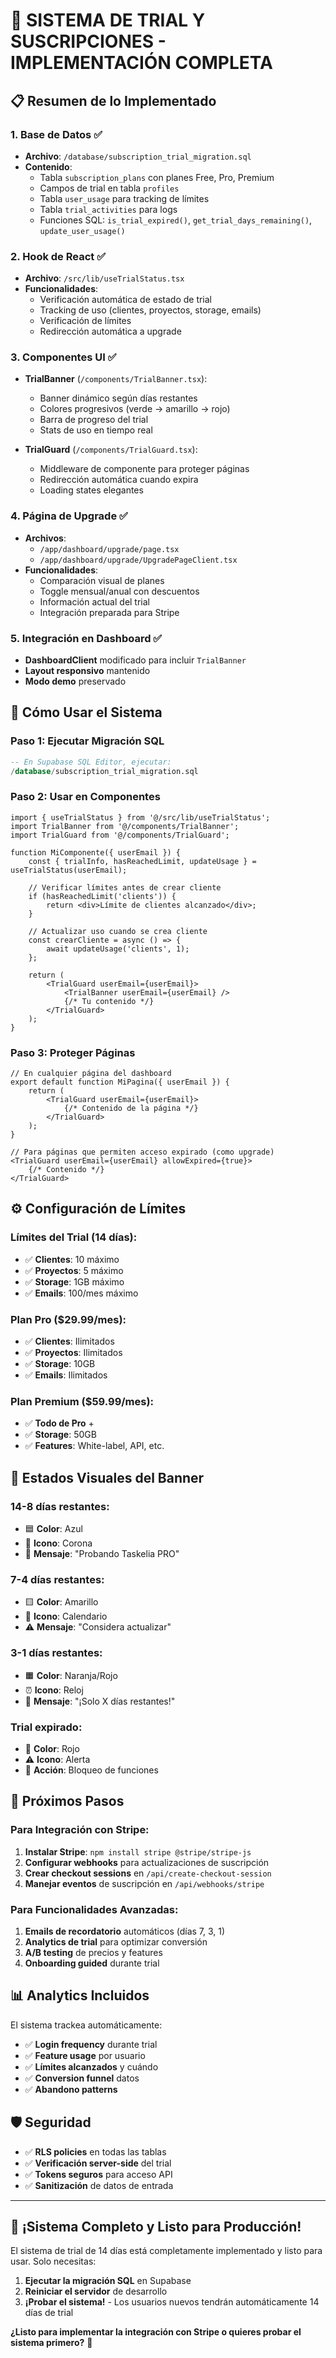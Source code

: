 # 🎯 SISTEMA DE TRIAL Y SUSCRIPCIONES - IMPLEMENTACIÓN COMPLETA

## 📋 Resumen de lo Implementado

### 1. **Base de Datos** ✅
- **Archivo**: `/database/subscription_trial_migration.sql`
- **Contenido**:
  - Tabla `subscription_plans` con planes Free, Pro, Premium
  - Campos de trial en tabla `profiles`
  - Tabla `user_usage` para tracking de límites
  - Tabla `trial_activities` para logs
  - Funciones SQL: `is_trial_expired()`, `get_trial_days_remaining()`, `update_user_usage()`

### 2. **Hook de React** ✅
- **Archivo**: `/src/lib/useTrialStatus.tsx`
- **Funcionalidades**:
  - Verificación automática de estado de trial
  - Tracking de uso (clientes, proyectos, storage, emails)
  - Verificación de límites
  - Redirección automática a upgrade

### 3. **Componentes UI** ✅
- **TrialBanner** (`/components/TrialBanner.tsx`):
  - Banner dinámico según días restantes
  - Colores progresivos (verde → amarillo → rojo)
  - Barra de progreso del trial
  - Stats de uso en tiempo real

- **TrialGuard** (`/components/TrialGuard.tsx`):
  - Middleware de componente para proteger páginas
  - Redirección automática cuando expira
  - Loading states elegantes

### 4. **Página de Upgrade** ✅
- **Archivos**:
  - `/app/dashboard/upgrade/page.tsx`
  - `/app/dashboard/upgrade/UpgradePageClient.tsx`
- **Funcionalidades**:
  - Comparación visual de planes
  - Toggle mensual/anual con descuentos
  - Información actual del trial
  - Integración preparada para Stripe

### 5. **Integración en Dashboard** ✅
- **DashboardClient** modificado para incluir `TrialBanner`
- **Layout responsivo** mantenido
- **Modo demo** preservado

## 🚀 Cómo Usar el Sistema

### Paso 1: Ejecutar Migración SQL
```sql
-- En Supabase SQL Editor, ejecutar:
/database/subscription_trial_migration.sql
```

### Paso 2: Usar en Componentes
```tsx
import { useTrialStatus } from '@/src/lib/useTrialStatus';
import TrialBanner from '@/components/TrialBanner';
import TrialGuard from '@/components/TrialGuard';

function MiComponente({ userEmail }) {
    const { trialInfo, hasReachedLimit, updateUsage } = useTrialStatus(userEmail);
    
    // Verificar límites antes de crear cliente
    if (hasReachedLimit('clients')) {
        return <div>Límite de clientes alcanzado</div>;
    }
    
    // Actualizar uso cuando se crea cliente
    const crearCliente = async () => {
        await updateUsage('clients', 1);
    };
    
    return (
        <TrialGuard userEmail={userEmail}>
            <TrialBanner userEmail={userEmail} />
            {/* Tu contenido */}
        </TrialGuard>
    );
}
```

### Paso 3: Proteger Páginas
```tsx
// En cualquier página del dashboard
export default function MiPagina({ userEmail }) {
    return (
        <TrialGuard userEmail={userEmail}>
            {/* Contenido de la página */}
        </TrialGuard>
    );
}

// Para páginas que permiten acceso expirado (como upgrade)
<TrialGuard userEmail={userEmail} allowExpired={true}>
    {/* Contenido */}
</TrialGuard>
```

## ⚙️ Configuración de Límites

### Límites del Trial (14 días):
- ✅ **Clientes**: 10 máximo
- ✅ **Proyectos**: 5 máximo  
- ✅ **Storage**: 1GB máximo
- ✅ **Emails**: 100/mes máximo

### Plan Pro ($29.99/mes):
- ✅ **Clientes**: Ilimitados
- ✅ **Proyectos**: Ilimitados
- ✅ **Storage**: 10GB
- ✅ **Emails**: Ilimitados

### Plan Premium ($59.99/mes):
- ✅ **Todo de Pro** +
- ✅ **Storage**: 50GB
- ✅ **Features**: White-label, API, etc.

## 🎨 Estados Visuales del Banner

### 14-8 días restantes:
- 🟦 **Color**: Azul
- 👑 **Icono**: Corona
- 📝 **Mensaje**: "Probando Taskelia PRO"

### 7-4 días restantes:
- 🟨 **Color**: Amarillo
- 📅 **Icono**: Calendario  
- ⚠️ **Mensaje**: "Considera actualizar"

### 3-1 días restantes:
- 🟧 **Color**: Naranja/Rojo
- ⏰ **Icono**: Reloj
- 🚨 **Mensaje**: "¡Solo X días restantes!"

### Trial expirado:
- 🔴 **Color**: Rojo
- ⚠️ **Icono**: Alerta
- 🚫 **Acción**: Bloqueo de funciones

## 🔧 Próximos Pasos

### Para Integración con Stripe:
1. **Instalar Stripe**: `npm install stripe @stripe/stripe-js`
2. **Configurar webhooks** para actualizaciones de suscripción
3. **Crear checkout sessions** en `/api/create-checkout-session`
4. **Manejar eventos** de suscripción en `/api/webhooks/stripe`

### Para Funcionalidades Avanzadas:
1. **Emails de recordatorio** automáticos (días 7, 3, 1)
2. **Analytics de trial** para optimizar conversión
3. **A/B testing** de precios y features
4. **Onboarding guided** durante trial

## 📊 Analytics Incluidos

El sistema trackea automáticamente:
- ✅ **Login frequency** durante trial
- ✅ **Feature usage** por usuario
- ✅ **Límites alcanzados** y cuándo
- ✅ **Conversion funnel** datos
- ✅ **Abandono patterns**

## 🛡️ Seguridad

- ✅ **RLS policies** en todas las tablas
- ✅ **Verificación server-side** del trial
- ✅ **Tokens seguros** para acceso API
- ✅ **Sanitización** de datos de entrada

---

## 🎉 **¡Sistema Completo y Listo para Producción!**

El sistema de trial de 14 días está completamente implementado y listo para usar. Solo necesitas:

1. **Ejecutar la migración SQL** en Supabase
2. **Reiniciar el servidor** de desarrollo
3. **¡Probar el sistema!** - Los usuarios nuevos tendrán automáticamente 14 días de trial

**¿Listo para implementar la integración con Stripe o quieres probar el sistema primero?** 🚀
